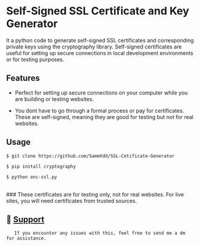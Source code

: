 # Self-Signed SSL Certificate and Key Generator

It a python code to generate self-signed SSL certificates and corresponding private keys using the cryptography library. Self-signed certificates are useful for setting up secure connections in local development environments or for testing purposes.


## Features
- Perfect for setting up secure connections on your computer while you are building or testing websites.

- You dont have to go through a formal process or pay for certificates. These are self-signed, meaning they are good for testing but not for real websites.

## Usage

`$ git clone https://github.com/SammXdd/SSL-Cetificate-Generator`

`$ pip install cryptography`

`$ python enc-ssl.py`


<br>
### These certificates are for testing only, not for real websites. For live sites, you will need certificates from trusted sources.

## 📝 [Support](https://www.instagram.com/_.samarthhhhh._/)
       If you encounter any issues with this, feel free to send me a dm for assistance.